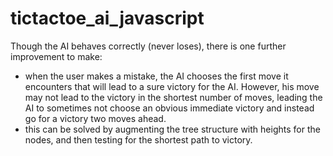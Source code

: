 # tictactoe_ai_javascript

Though the AI behaves correctly (never loses), there is one further improvement to make:
- when the user makes a mistake, the AI chooses the first move it encounters that will lead to a sure victory for the AI. However, his move may not lead to the victory in the shortest number of moves, leading the AI to sometimes not choose an obvious immediate victory and instead go for a victory two moves ahead. 
- this can be solved by augmenting the tree structure with heights for the nodes, and then testing for the shortest path to victory.

